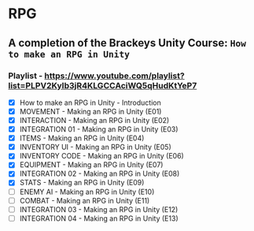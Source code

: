 # RPG

## A completion of the Brackeys Unity Course: `How to make an RPG in Unity`

### Playlist - https://www.youtube.com/playlist?list=PLPV2KyIb3jR4KLGCCAciWQ5qHudKtYeP7
- [X] How to make an RPG in Unity - Introduction
- [X] MOVEMENT - Making an RPG in Unity (E01)
- [X] INTERACTION - Making an RPG in Unity (E02)
- [X] INTEGRATION 01 - Making an RPG in Unity (E03)
- [X] ITEMS - Making an RPG in Unity (E04)
- [X] INVENTORY UI - Making an RPG in Unity (E05)
- [X] INVENTORY CODE - Making an RPG in Unity (E06)
- [X] EQUIPMENT - Making an RPG in Unity (E07)
- [X] INTEGRATION 02 - Making an RPG in Unity (E08)
- [X] STATS - Making an RPG in Unity (E09)
- [ ] ENEMY AI - Making an RPG in Unity (E10)
- [ ] COMBAT - Making an RPG in Unity (E11)
- [ ] INTEGRATION 03 - Making an RPG in Unity (E12)
- [ ] INTEGRATION 04 - Making an RPG in Unity (E13)
